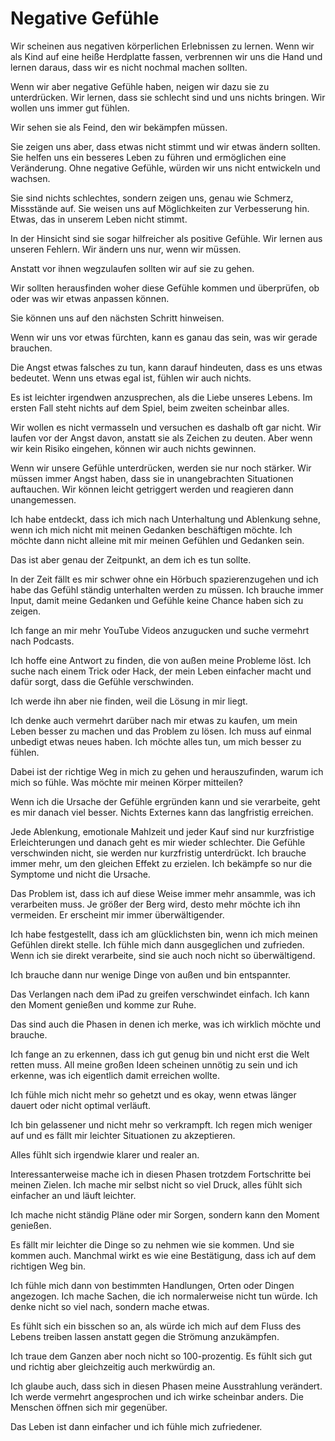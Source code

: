 # Negative Gefühle

Wir scheinen aus negativen körperlichen Erlebnissen zu lernen. Wenn wir als Kind auf eine heiße Herdplatte fassen, verbrennen wir uns die Hand und lernen daraus, dass wir es nicht nochmal machen sollten.

Wenn wir aber negative Gefühle haben, neigen wir dazu sie zu unterdrücken. Wir lernen, dass sie schlecht sind und uns nichts bringen. Wir wollen uns immer gut fühlen.

Wir sehen sie als Feind, den wir bekämpfen müssen.

Sie zeigen uns aber, dass etwas nicht stimmt und wir etwas ändern sollten. Sie helfen uns ein besseres Leben zu führen und ermöglichen eine Veränderung. Ohne negative Gefühle, würden wir uns nicht entwickeln und wachsen.

Sie sind nichts schlechtes, sondern zeigen uns, genau wie Schmerz, Missstände auf. Sie weisen uns auf Möglichkeiten zur Verbesserung hin. Etwas, das in unserem Leben nicht stimmt.

In der Hinsicht sind sie sogar hilfreicher als positive Gefühle. Wir lernen aus unseren Fehlern. Wir ändern uns nur, wenn wir müssen. 

Anstatt vor ihnen wegzulaufen sollten wir auf sie zu gehen.

Wir sollten herausfinden woher diese Gefühle kommen und überprüfen, ob oder was wir etwas anpassen können.

Sie können uns auf den nächsten Schritt hinweisen. 

Wenn wir uns vor etwas fürchten, kann es ganau das sein, was wir gerade brauchen. 

Die Angst etwas falsches zu tun, kann darauf hindeuten, dass es uns etwas bedeutet. Wenn uns etwas egal ist, fühlen wir auch nichts.

Es ist leichter irgendwen anzusprechen, als die Liebe unseres Lebens. Im ersten Fall steht nichts auf dem Spiel, beim zweiten scheinbar alles. 

Wir wollen es nicht vermasseln und versuchen es dashalb oft gar nicht. Wir laufen vor der Angst davon, anstatt sie als Zeichen zu deuten. Aber wenn wir kein Risiko eingehen, können wir auch nichts gewinnen.

Wenn wir unsere Gefühle unterdrücken, werden sie nur noch stärker. Wir müssen immer Angst haben, dass sie in unangebrachten Situationen auftauchen. Wir können leicht getriggert werden und reagieren dann unangemessen.

Ich habe entdeckt, dass ich mich nach Unterhaltung und Ablenkung sehne, wenn ich mich nicht mit meinen Gedanken beschäftigen möchte. Ich möchte dann nicht alleine mit mir meinen Gefühlen und Gedanken sein.

Das ist aber genau der Zeitpunkt, an dem ich es tun sollte.

In der Zeit fällt es mir schwer ohne ein Hörbuch spazierenzugehen und ich habe das Gefühl ständig unterhalten werden zu müssen. Ich brauche immer Input, damit meine Gedanken und Gefühle keine Chance haben sich zu zeigen.

Ich fange an mir mehr YouTube Videos anzugucken und suche vermehrt nach Podcasts.

Ich hoffe eine Antwort zu finden, die von außen meine Probleme löst. Ich suche nach einem Trick oder Hack, der mein Leben einfacher macht und dafür sorgt, dass die Gefühle verschwinden. 

Ich werde ihn aber nie finden, weil die Lösung in mir liegt.

Ich denke auch vermehrt darüber nach mir etwas zu kaufen, um mein Leben besser zu machen und das Problem zu lösen. Ich muss auf einmal unbedigt etwas neues haben. Ich möchte alles tun, um mich besser zu fühlen.

Dabei ist der richtige Weg in mich zu gehen und herauszufinden, warum ich mich so fühle. Was möchte mir meinen Körper mitteilen?

Wenn ich die Ursache der Gefühle ergründen kann und sie verarbeite, geht es mir danach viel besser. Nichts Externes kann das langfristig erreichen.

Jede Ablenkung, emotionale Mahlzeit und jeder Kauf sind nur kurzfristige Erleichterungen und danach geht es mir wieder schlechter. Die Gefühle verschwinden nicht, sie werden nur kurzfristig unterdrückt. Ich brauche immer mehr, um den gleichen Effekt zu erzielen. Ich bekämpfe so nur die Symptome und nicht die Ursache.

Das Problem ist, dass ich auf diese Weise immer mehr ansammle, was ich verarbeiten muss. Je größer der Berg wird, desto mehr möchte ich ihn vermeiden. Er erscheint mir immer überwältigender.

Ich habe festgestellt, dass ich am glücklichsten bin, wenn ich mich meinen Gefühlen direkt stelle. Ich fühle mich dann ausgeglichen und zufrieden. Wenn ich sie direkt verarbeite, sind sie auch noch nicht so überwältigend.

Ich brauche dann nur wenige Dinge von außen und bin entspannter.

Das Verlangen nach dem iPad zu greifen verschwindet einfach. Ich kann den Moment genießen und komme zur Ruhe.

Das sind auch die Phasen in denen ich merke, was ich wirklich möchte und brauche.

Ich fange an zu erkennen, dass ich gut genug bin und nicht erst die Welt retten muss. All meine großen Ideen scheinen unnötig zu sein und ich erkenne, was ich eigentlich damit erreichen wollte.

Ich fühle mich nicht mehr so gehetzt und es okay, wenn etwas länger dauert oder nicht optimal verläuft.

Ich bin gelassener und nicht mehr so verkrampft. Ich regen mich weniger auf und es fällt mir leichter Situationen zu akzeptieren.

Alles fühlt sich irgendwie klarer und realer an.

Interessanterweise mache ich in diesen Phasen trotzdem Fortschritte bei meinen Zielen. Ich mache mir selbst nicht so viel Druck, alles fühlt sich einfacher an und läuft leichter.

Ich mache nicht ständig Pläne oder mir Sorgen, sondern kann den Moment genießen.

Es fällt mir leichter die Dinge so zu nehmen wie sie kommen. Und sie kommen auch. Manchmal wirkt es wie eine Bestätigung, dass ich auf dem richtigen Weg bin.

Ich fühle mich dann von bestimmten Handlungen, Orten oder Dingen angezogen. Ich mache Sachen, die ich normalerweise nicht tun würde. Ich denke nicht so viel nach, sondern mache etwas.

Es fühlt sich ein bisschen so an, als würde ich mich auf dem Fluss des Lebens treiben lassen anstatt gegen die Strömung anzukämpfen.

Ich traue dem Ganzen aber noch nicht so 100-prozentig. Es fühlt sich gut und richtig aber gleichzeitig auch merkwürdig an.

Ich glaube auch, dass sich in diesen Phasen meine Ausstrahlung verändert. Ich werde vermehrt angesprochen und ich wirke scheinbar anders. Die Menschen öffnen sich mir gegenüber.

Das Leben ist dann einfacher und ich fühle mich zufriedener.